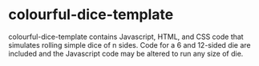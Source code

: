 # colourful-dice-template
colourful-dice-template contains Javascript, HTML, and CSS code that simulates rolling simple dice of n sides. Code for a 6 and 12-sided die are included and the Javascript code may be altered to run any size of die.
